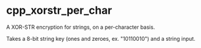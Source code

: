 # cpp_xorstr_per_char
A XOR-STR encryption for strings, on a per-character basis.

Takes a 8-bit string key (ones and zeroes, ex. "10110010") and a string input.
